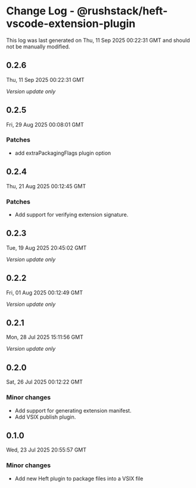 # Change Log - @rushstack/heft-vscode-extension-plugin

This log was last generated on Thu, 11 Sep 2025 00:22:31 GMT and should not be manually modified.

## 0.2.6
Thu, 11 Sep 2025 00:22:31 GMT

_Version update only_

## 0.2.5
Fri, 29 Aug 2025 00:08:01 GMT

### Patches

- add extraPackagingFlags plugin option

## 0.2.4
Thu, 21 Aug 2025 00:12:45 GMT

### Patches

- Add support for verifying extension signature.

## 0.2.3
Tue, 19 Aug 2025 20:45:02 GMT

_Version update only_

## 0.2.2
Fri, 01 Aug 2025 00:12:49 GMT

_Version update only_

## 0.2.1
Mon, 28 Jul 2025 15:11:56 GMT

_Version update only_

## 0.2.0
Sat, 26 Jul 2025 00:12:22 GMT

### Minor changes

- Add support for generating extension manifest.
- Add VSIX publish plugin.

## 0.1.0
Wed, 23 Jul 2025 20:55:57 GMT

### Minor changes

- Add new Heft plugin to package files into a VSIX file

